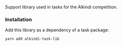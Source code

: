 
Support library used in tasks for the Alkindi competition.

### Installation

Add this library as a dependency of a task package:

```
yarn add alkindi-task-lib
```

